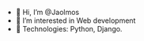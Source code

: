 - 👋 Hi, I’m @Jaolmos
- 👀 I’m interested in Web development
- 🌱 Technologies: Python, Django.



<!---
Jaolmos/Jaolmos is a ✨ special ✨ repository because its `README.md` (this file) appears on your GitHub profile.
You can click the Preview link to take a look at your changes.
--->
